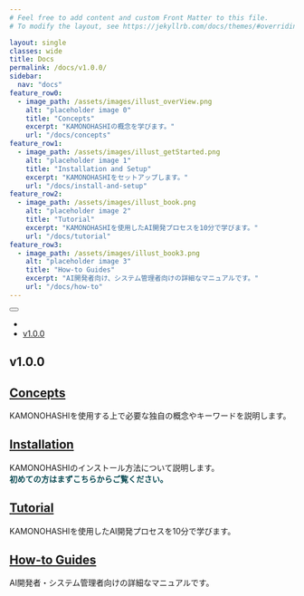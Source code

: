 ```yaml
---
# Feel free to add content and custom Front Matter to this file.
# To modify the layout, see https://jekyllrb.com/docs/themes/#overriding-theme-defaults

layout: single
classes: wide
title: Docs
permalink: /docs/v1.0.0/
sidebar:
  nav: "docs"
feature_row0:
  - image_path: /assets/images/illust_overView.png
    alt: "placeholder image 0"
    title: "Concepts"
    excerpt: "KAMONOHASHIの概念を学びます。"
    url: "/docs/concepts"
feature_row1:
  - image_path: /assets/images/illust_getStarted.png
    alt: "placeholder image 1"
    title: "Installation and Setup"
    excerpt: "KAMONOHASHIをセットアップします。"
    url: "/docs/install-and-setup"
feature_row2:
  - image_path: /assets/images/illust_book.png
    alt: "placeholder image 2"
    title: "Tutorial"
    excerpt: "KAMONOHASHIを使用したAI開発プロセスを10分で学びます。"
    url: "/docs/tutorial"  
feature_row3:
  - image_path: /assets/images/illust_book3.png
    alt: "placeholder image 3"
    title: "How-to Guides"
    excerpt: "AI開発者向け、システム管理者向けの詳細なマニュアルです。"
    url: "/docs/how-to"
---
```

<div  >
<button class="greedy-nav__toggle" type="button" count="2" style="">
          <div class="navicon"></div>
        </button>
<ul class="hidden-links"><li class="masthead__menu-item">
            </li><li class="masthead__menu-item">
              <a href="/docs/sample/">v1.0.0</a>
            </li></ul>
</div>

## v1.0.0
## <a href="/docs/concepts">Concepts</a>
KAMONOHASHIを使用する上で必要な独自の概念やキーワードを説明します。

## <a href="/docs/install-and-setup">Installation</a>
KAMONOHASHIのインストール方法について説明します。<br>
**<font color="#094952">初めての方はまずこちらからご覧ください。</font>**

## <a href="/docs/tutorial">Tutorial</a>
KAMONOHASHIを使用したAI開発プロセスを10分で学びます。

## <a href="/docs/how-to">How-to Guides</a>
AI開発者・システム管理者向けの詳細なマニュアルです。
